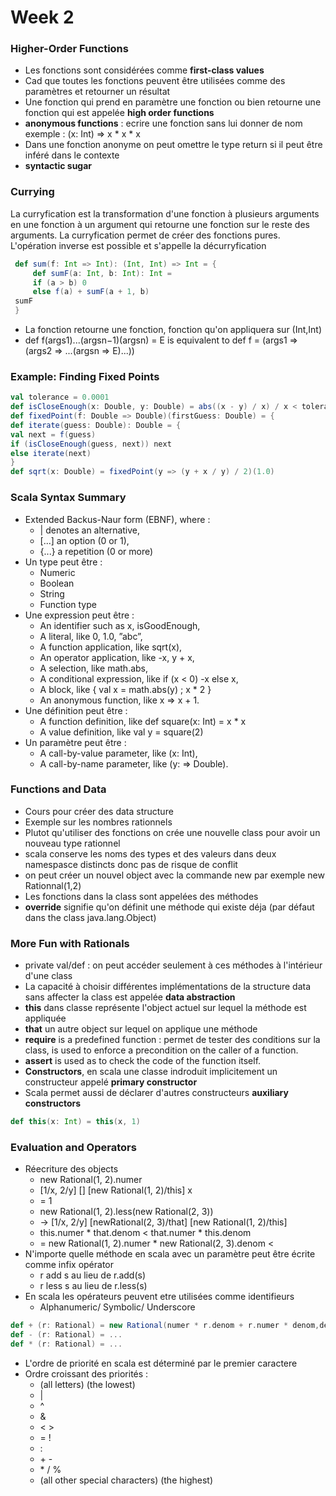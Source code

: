 # Week 2
###
### Higher-Order Functions 
- Les fonctions sont considérées comme **first-class values**
- Cad que toutes les fonctions peuvent être utilisées comme des paramètres et retourner un résultat
- Une fonction qui prend en paramètre une fonction ou bien retourne une fonction qui est appelée **high order functions**
- **anonymous functions** : ecrire une fonction sans lui donner de nom exemple : (x: Int) => x * x * x
- Dans une fonction anonyme on peut omettre le type return si il peut être inféré dans le contexte 
- **syntactic sugar**

### Currying
La curryfication est la transformation d'une fonction à plusieurs arguments en une fonction à un argument qui retourne 
une fonction sur le reste des arguments. La curryfication permet de créer des fonctions pures. L'opération inverse est
possible et s'appelle la décurryfication
```scala
 def sum(f: Int => Int): (Int, Int) => Int = {
     def sumF(a: Int, b: Int): Int =
     if (a > b) 0
     else f(a) + sumF(a + 1, b)
 sumF
 }
```
- La fonction retourne une fonction, fonction qu'on appliquera sur (Int,Int)
- def f(args1)...(argsn−1)(argsn) = E is equivalent to def f = (args1 ⇒ (args2 ⇒ ...(argsn ⇒ E)...))
   
### Example: Finding Fixed Points 
```scala
val tolerance = 0.0001
def isCloseEnough(x: Double, y: Double) = abs((x - y) / x) / x < tolerance
def fixedPoint(f: Double => Double)(firstGuess: Double) = {
def iterate(guess: Double): Double = {
val next = f(guess)
if (isCloseEnough(guess, next)) next
else iterate(next)
}
def sqrt(x: Double) = fixedPoint(y => (y + x / y) / 2)(1.0)
```

### Scala Syntax Summary
- Extended Backus-Naur form (EBNF), where :
    - | denotes an alternative,
    - [...] an option (0 or 1),
    - {...} a repetition (0 or more)
- Un type peut être :
    - Numeric
    - Boolean
    - String
    - Function type 
- Une expression peut être :
    - An identifier such as x, isGoodEnough,
    - A literal, like 0, 1.0, ”abc”,
    - A function application, like sqrt(x),
    - An operator application, like -x, y + x,
    - A selection, like math.abs,
    - A conditional expression, like if (x < 0) -x else x,
    - A block, like { val x = math.abs(y) ; x * 2 }
    - An anonymous function, like x => x + 1.
- Une définition peut être :
    - A function definition, like def square(x: Int) = x * x
    - A value definition, like val y = square(2)
- Un paramètre peut être :
    - A call-by-value parameter, like (x: Int),
    - A call-by-name parameter, like (y: => Double).

### Functions and Data
- Cours pour créer des data structure 
- Exemple sur les nombres rationnels
- Plutot qu'utiliser des fonctions on crée une nouvelle class pour avoir un nouveau type rationnel
- scala conserve les noms des types et des valeurs dans deux namespasce distincts donc pas de risque de conflit
- on peut créer un nouvel object avec la commande new par exemple new Rationnal(1,2)
- Les fonctions dans la class sont appelées des méthodes
- **override** signifie qu'on définit une méthode qui existe déja (par défaut dans the class java.lang.Object) 

### More Fun with Rationals
- private val/def : on peut accéder seulement à ces méthodes à l'intérieur d'une class
- La capacité à choisir différentes implémentations de la structure data sans affecter la class est appelée **data abstraction** 
- **this** dans classe représente l'object actuel sur lequel la méthode est appliquée
- **that** un autre object sur lequel on applique une méthode
- **require** is a predefined function : permet de tester des conditions sur la class, is used to enforce a precondition on the caller of a function.
- **assert** is used as to check the code of the function itself.
- **Constructors**, en scala une classe indroduit implicitement un constructeur appelé **primary constructor** 
- Scala permet aussi de déclarer d'autres constructeurs **auxiliary constructors**
```scala
def this(x: Int) = this(x, 1)
```

### Evaluation and Operators
- Réecriture des objects 
    - new Rational(1, 2).numer
    - [1/x, 2/y] [] [new Rational(1, 2)/this] x
    - = 1
    - new Rational(1, 2).less(new Rational(2, 3))
    - → [1/x, 2/y] [newRational(2, 3)/that] [new Rational(1, 2)/this]
    - this.numer * that.denom < that.numer * this.denom
    - = new Rational(1, 2).numer * new Rational(2, 3).denom <
- N'importe quelle méthode en scala avec un paramètre peut être écrite comme infix opérator
    - r add s au lieu de r.add(s)
    - r less s au lieu de r.less(s)
- En scala les opérateurs peuvent etre utilisées comme identifieurs 
    - Alphanumeric/ Symbolic/ Underscore
```scala
def + (r: Rational) = new Rational(numer * r.denom + r.numer * denom,denom * r.denom)
def - (r: Rational) = ...
def * (r: Rational) = ...
```
- L'ordre de priorité en scala est déterminé par le premier caractere 
- Ordre croissant des priorités :
    - (all letters) (the lowest)
    - |
    - ^
    - &
    - < >
    - = !
    - \:
    - \+ -
    - \* / %
    - (all other special characters) (the highest)